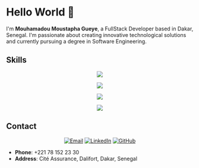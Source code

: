 # Hello World 👋
I'm **Mouhamadou Moustapha Gueye**, a FullStack Developer based in Dakar, Senegal. I'm passionate about creating innovative technological solutions and currently pursuing a degree in Software Engineering.

## Skills
<p align="center">
  <img src="https://skillicons.dev/icons?i=js,java,python,php" />
</p>
<p align="center">
  <img src="https://skillicons.dev/icons?i=symfony,angular,spring,flutter" />
</p>
<p align="center">
  <img src="https://skillicons.dev/icons?i=mysql,oracle,windows,linux" />
</p>
<p align="center">
  <img src="https://skillicons.dev/icons?i=trello,ps,ai,canva,figma" />
</p>


## Contact
<p align="center">
  <a href="mailto:Gueyemouhamadoumoustapha@gmail.com"><img src="https://img.shields.io/badge/Email-D14836?style=for-the-badge&logo=gmail&logoColor=white" alt="Email"></a>
  <a href="https://www.linkedin.com/in/mmgtech"><img src="https://img.shields.io/badge/LinkedIn-0077B5?style=for-the-badge&logo=linkedin&logoColor=white" alt="LinkedIn"></a>
  <a href="https://github.com/MMG739"><img src="https://img.shields.io/badge/GitHub-100000?style=for-the-badge&logo=github&logoColor=white" alt="GitHub"></a>
</p>

- **Phone**: +221 78 152 23 30
- **Address**: Cité Assurance, Dalifort, Dakar, Senegal
